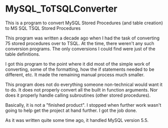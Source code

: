# MySQL_ToTSQLConverter
This is a program to convert MySQL Stored Procedures (and table creation) to MS SQL TSQL Stored Procedures

This program was written a decade ago when I had the task of converting 75 stored procedures over to TSQL. 
At the time, there weren't any such conversion programs. The only conversions I could find were just of the table definitions.

I got this program to the point where it did most of the simple work of converting, some of the formatting, how the if statements
needed to be different, etc. It made the remaining manual process much smaller.

This program does not do everything someone non-technical would want it to do. It does not properly convert all the built in function arguments.
Nor does it properly handle calling subroutines (other stored procedures).

Basically, it is not a "finished product". 
I stopped when further work wasn't going to help get the project at hand further. I got the job done.

As it was written quite some time ago, it handled MySQL version 5.5.

